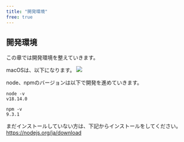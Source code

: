 ```yaml
---
title: "開発環境"
free: true
---
```


## 開発環境
この章では開発環境を整えていきます。

macOSは、以下になります。
![](https://storage.googleapis.com/zenn-user-upload/4dfb07c73453-20230704.png)

node、npmのバージョンは以下で開発を進めていきます。
```
node -v
v18.14.0

npm -v
9.3.1
```

まだインストールしていない方は、下記からインストールをしてください。
https://nodejs.org/ja/download